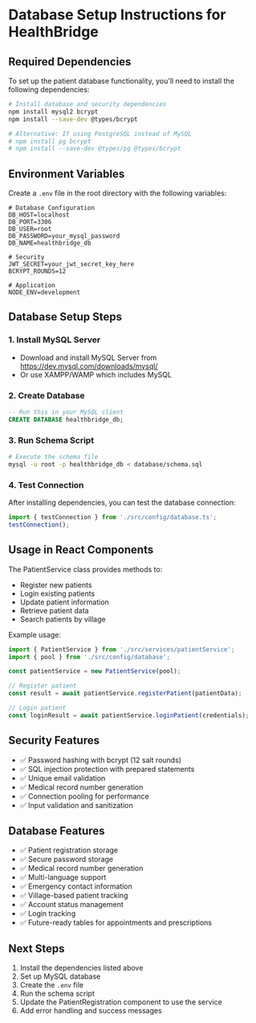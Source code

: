 # Database Setup Instructions for HealthBridge

## Required Dependencies

To set up the patient database functionality, you'll need to install the following dependencies:

```bash
# Install database and security dependencies
npm install mysql2 bcrypt
npm install --save-dev @types/bcrypt

# Alternative: If using PostgreSQL instead of MySQL
# npm install pg bcrypt
# npm install --save-dev @types/pg @types/bcrypt
```

## Environment Variables

Create a `.env` file in the root directory with the following variables:

```env
# Database Configuration
DB_HOST=localhost
DB_PORT=3306
DB_USER=root
DB_PASSWORD=your_mysql_password
DB_NAME=healthbridge_db

# Security
JWT_SECRET=your_jwt_secret_key_here
BCRYPT_ROUNDS=12

# Application
NODE_ENV=development
```

## Database Setup Steps

### 1. Install MySQL Server
- Download and install MySQL Server from https://dev.mysql.com/downloads/mysql/
- Or use XAMPP/WAMP which includes MySQL

### 2. Create Database
```sql
-- Run this in your MySQL client
CREATE DATABASE healthbridge_db;
```

### 3. Run Schema Script
```bash
# Execute the schema file
mysql -u root -p healthbridge_db < database/schema.sql
```

### 4. Test Connection
After installing dependencies, you can test the database connection:

```javascript
import { testConnection } from './src/config/database.ts';
testConnection();
```

## Usage in React Components

The PatientService class provides methods to:
- Register new patients
- Login existing patients  
- Update patient information
- Retrieve patient data
- Search patients by village

Example usage:
```javascript
import { PatientService } from './src/services/patientService';
import { pool } from './src/config/database';

const patientService = new PatientService(pool);

// Register patient
const result = await patientService.registerPatient(patientData);

// Login patient
const loginResult = await patientService.loginPatient(credentials);
```

## Security Features

- ✅ Password hashing with bcrypt (12 salt rounds)
- ✅ SQL injection protection with prepared statements
- ✅ Unique email validation
- ✅ Medical record number generation
- ✅ Connection pooling for performance
- ✅ Input validation and sanitization

## Database Features

- ✅ Patient registration storage
- ✅ Secure password storage
- ✅ Medical record number generation
- ✅ Multi-language support
- ✅ Emergency contact information
- ✅ Village-based patient tracking
- ✅ Account status management
- ✅ Login tracking
- ✅ Future-ready tables for appointments and prescriptions

## Next Steps

1. Install the dependencies listed above
2. Set up MySQL database
3. Create the `.env` file
4. Run the schema script
5. Update the PatientRegistration component to use the service
6. Add error handling and success messages